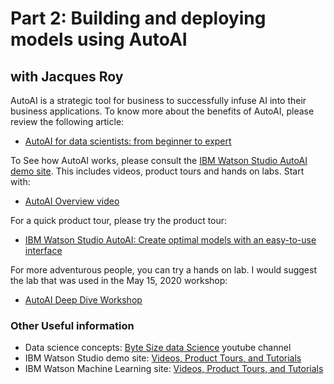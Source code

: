 # Part 2: Building and deploying models using AutoAI 
## with Jacques Roy

AutoAI is a strategic tool for business to successfully infuse AI into their business applications.
To know more about the benefits of AutoAI, please review the following article:
- <a href="https://medium.com/ibm-watson/autoai-for-data-scientists-from-beginner-to-expert-cc6a93bb5c3b">AutoAI for data scientists: from beginner to expert</a>

To See how AutoAI works, please consult the <a href="https://www.ibm.com/demos/collection/IBM-Watson-Studio-AutoAI/">IBM Watson Studio AutoAI demo site</a>. This includes videos, product tours and hands on labs. Start with:
- <a href="https://youtu.be/bo4GwHeN9LQ">AutoAI Overview video</a>

For a quick product tour, please try the product tour:
- <a href="https://www.ibm.com/cloud/garage/dte/producttour/autoai-create-optimal-models-easy-use-interface">IBM Watson Studio AutoAI: Create optimal models with an easy-to-use interface</a>
  
For more adventurous people, you can try a hands on lab.
I would suggest the lab that was used in the May 15, 2020 workshop:
- <a href="https://github.com/lidderupk/ai-developer/blob/master/part2/May15LabInstructions.pdf">AutoAI Deep Dive Workshop</a>

### Other Useful information
- Data science concepts: <a href="https://youtube.com/c/ByteSizeDataScience">Byte Size data Science</a> youtube channel
- IBM Watson Studio demo site: <a href="https://www.ibm.com/demos/collection/IBM-Watson-Studio/">Videos, Product Tours, and Tutorials</a>
- IBM Watson Machine Learning site: <a href="https://www.ibm.com/demos/collection/Watson-Machine-Learning/">Videos, Product Tours, and Tutorials</a>
